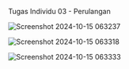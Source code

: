 Tugas Individu 03 - Perulangan

![Screenshot 2024-10-15 063237](https://github.com/user-attachments/assets/5897ce8e-bff3-4615-a48a-1bb11cfa8171)

![Screenshot 2024-10-15 063318](https://github.com/user-attachments/assets/bcc71ce3-a1ed-43e2-8b09-8e549abef067)

![Screenshot 2024-10-15 063333](https://github.com/user-attachments/assets/fcd24159-4228-4223-a744-9f66983c21f5)

